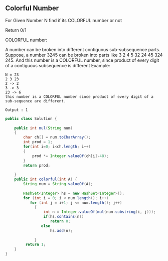 ## Colorful Number

For Given Number N find if its COLORFUL number or not

Return 0/1

COLORFUL number:

A number can be broken into different contiguous sub-subsequence parts. 
Suppose, 
a number 3245 can be broken into parts like 3 2 4 5 32 24 45 324 245. 
And this number is a COLORFUL number, since product of every digit of a contiguous subsequence is different
Example:
```
N = 23
2 3 23
2 -> 2
3 -> 3
23 -> 6
this number is a COLORFUL number since product of every digit of a sub-sequence are different. 

Output : 1
```

```java
public class Solution {
    
    public int mul(String num)
    {
        char ch[] = num.toCharArray();
        int prod = 1;
        for(int i=0; i<ch.length; i++)
        {
            prod *= Integer.valueOf(ch[i]-48);
        }
        return prod;
        
    }
    public int colorful(int A) {
        String num = String.valueOf(A);
       
        HashSet<Integer> hs = new HashSet<Integer>();  
        for (int i = 0; i < num.length(); i++)  
           for (int j = i+1; j <= num.length(); j++) 
             {
                 int n = Integer.valueOf(mul(num.substring(i, j)));
                 if(hs.contains(n))
                    return 0;
                else
                    hs.add(n);
                    
             }
         return 1;
    }
}


```